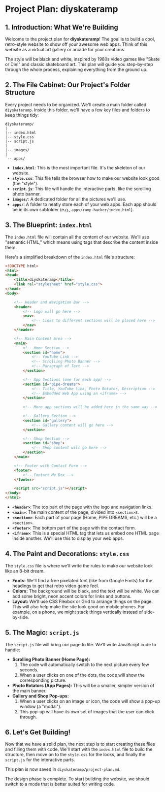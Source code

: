 # Project Plan: diyskateramp

## 1. Introduction: What We're Building

Welcome to the project plan for **diyskateramp**! The goal is to build a cool, retro-style website to show off your awesome web apps. Think of this website as a virtual art gallery or arcade for your creations.

The style will be black and white, inspired by 1980s video games like "Skate or Die!" and classic skateboard art. This plan will guide you step-by-step through the whole process, explaining everything from the ground up.

## 2. The File Cabinet: Our Project's Folder Structure

Every project needs to be organized. We'll create a main folder called `diyskateramp`. Inside this folder, we'll have a few key files and folders to keep things tidy:

```
diyskateramp/
|
|-- index.html
|-- style.css
|-- script.js
|
|-- images/
|
`-- apps/
```

*   **`index.html`**: This is the most important file. It's the skeleton of our website.
*   **`style.css`**: This file tells the browser how to make our website look good (the "style").
*   **`script.js`**: This file will handle the interactive parts, like the scrolling photo banner.
*   **`images/`**: A dedicated folder for all the pictures we'll use.
*   **`apps/`**: A folder to neatly store each of your web apps. Each app should be in its own subfolder (e.g., `apps/ramp-hacker/index.html`).

## 3. The Blueprint: `index.html`

The `index.html` file will contain all the content of our website. We'll use "semantic HTML," which means using tags that describe the content inside them.

Here's a simplified breakdown of the `index.html` file's structure:

```html
<!DOCTYPE html>
<html>
<head>
    <title>diyskateramp</title>
    <link rel="stylesheet" href="style.css">
</head>
<body>

    <!-- Header and Navigation Bar -->
    <header>
        <!-- Logo will go here -->
        <nav>
            <!-- Links to different sections will be placed here -->
        </nav>
    </header>

    <!-- Main Content Area -->
    <main>
        <!-- Home Section -->
        <section id="home">
            <!-- YouTube Link -->
            <!-- Scrolling Photo Banner -->
            <!-- Paragraph of Text -->
        </section>

        <!-- App Sections (one for each app) -->
        <section id="pipe-dreams">
            <!-- Title, YouTube Link, Photo Rotator, Description -->
            <!-- Embedded Web App using an <iframe> -->
        </section>
        
        <!-- More app sections will be added here in the same way -->

        <!-- Gallery Section -->
        <section id="gallery">
            <!-- Gallery content will go here -->
        </section>

        <!-- Shop Section -->
        <section id="shop">
            <!-- Shop content will go here -->
        </section>
    </main>

    <!-- Footer with Contact Form -->
    <footer>
        <!-- Contact Me Box -->
    </footer>

    <script src="script.js"></script>
</body>
</html>
```

*   **`<header>`**: The top part of the page with the logo and navigation links.
*   **`<main>`**: The main content of the page, divided into `<section>`s.
*   **`<section>`**: Each part of your page (Home, PIPE DREAMS, etc.) will be a `<section>`.
*   **`<footer>`**: The bottom part of the page with the contact form.
*   **`<iframe>`**: This is a special HTML tag that lets us embed one HTML page inside another. We'll use this to display your web apps.

## 4. The Paint and Decorations: `style.css`

The `style.css` file is where we'll write the rules to make our website look like an 8-bit dream.

*   **Fonts:** We'll find a free pixelated font (like from Google Fonts) for the headings to get that retro video game feel.
*   **Colors:** The background will be black, and the text will be white. We can add some bright, neon accent colors for links and buttons.
*   **Layout:** We'll use CSS Flexbox or Grid to arrange things on the page. This will also help make the site look good on mobile phones. For example, on a phone, we might stack things vertically instead of side-by-side.

## 5. The Magic: `script.js`

The `script.js` file will bring our page to life. We'll write JavaScript code to handle:

*   **Scrolling Photo Banner (Home Page):**
    1.  The code will automatically switch to the next picture every few seconds.
    2.  When a user clicks on one of the dots, the code will show the corresponding picture.
*   **Photo Rotators (App Pages):** This will be a smaller, simpler version of the main banner.
*   **Gallery and Shop Pop-ups:**
    1.  When a user clicks on an image or icon, the code will show a pop-up window (a "modal").
    2.  This pop-up will have its own set of images that the user can click through.

## 6. Let's Get Building!

Now that we have a solid plan, the next step is to start creating these files and filling them with code. We'll start with the `index.html` file to build the structure, then move on to the `style.css` for the looks, and finally the `script.js` for the interactive parts.

This plan is now saved in `diyskateramp/project-plan.md`.

The design phase is complete. To start building the website, we should switch to a mode that is better suited for writing code.
